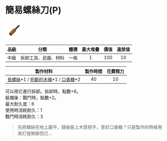 # 簡易螺絲刀(P)

![img](images/item_pic_JYLSD.png)

|品級|分類|體積|最大堆疊|價值|違禁值|
|:--:|:--:|:--:|:--:|:--:|:--:|
|中級|拆卸工具、武器、材料|一格|1|100|10|

|製作材料|製作時間|花費精力|
|:--:|:--:|:--:|
|[長螺絲](136-長螺絲.md)\*1 / [折斷的木條](159-折斷的木條.md)\*1 / [口香糖](70-口香糖.md)\*2|40|10|

可以用它進行拆卸。拆卸時，點數+6。\
裝備後：戰鬥時，點數+2。\
最大耐久度：6\
使用時消耗耐久：1\
戰鬥時消耗耐久：3

> 先把螺絲在地上磨平，隨後裝上木質把手，至於口香糖？只是製作的時候用來打發無聊而已…
